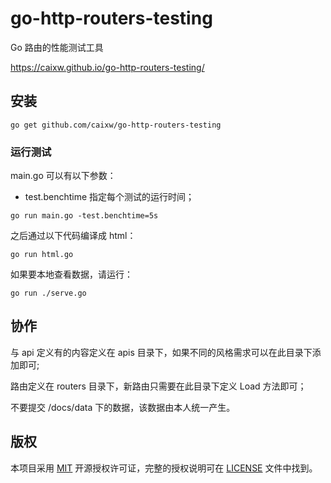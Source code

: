 # go-http-routers-testing

Go 路由的性能测试工具

<https://caixw.github.io/go-http-routers-testing/>

## 安装

```shell
go get github.com/caixw/go-http-routers-testing
```

### 运行测试

main.go 可以有以下参数：

- test.benchtime 指定每个测试的运行时间；

```shell
go run main.go -test.benchtime=5s
```

之后通过以下代码编译成 html：

```shell
go run html.go
```

如果要本地查看数据，请运行：

```shell
go run ./serve.go
```

## 协作

与 api 定义有的内容定义在 apis 目录下，如果不同的风格需求可以在此目录下添加即可;

路由定义在 routers 目录下，新路由只需要在此目录下定义 Load 方法即可；

不要提交 /docs/data 下的数据，该数据由本人统一产生。

## 版权

本项目采用 [MIT](https://opensource.org/licenses/MIT) 开源授权许可证，完整的授权说明可在 [LICENSE](LICENSE) 文件中找到。
